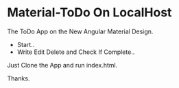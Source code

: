 # Material-ToDo On LocalHost

The ToDo App on the New Angular Material Design.

- Start.. 
- Write Edit Delete and Check If Complete..

Just Clone the App and run index.html.

Thanks.

